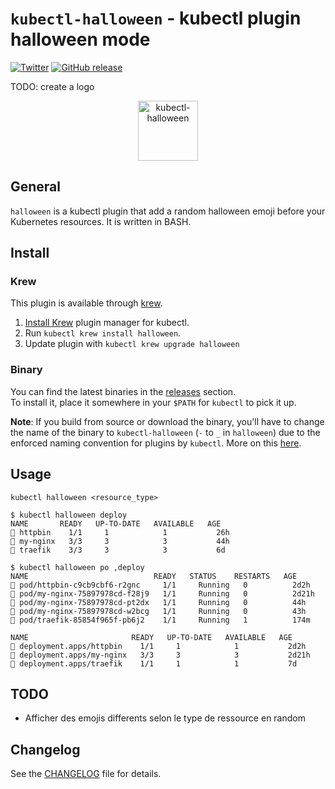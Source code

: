 # `kubectl-halloween` - kubectl plugin halloween mode

[![Twitter](https://img.shields.io/badge/twitter-@scraly-blue.svg)](http://twitter.com/scraly)
[![GitHub release](https://img.shields.io/github/release/scraly/kubectl-halloween.svg)](https://github.com/scraly/kubectl-halloween/releases)

TODO: create a logo
<p align="center">
    <img src="static/logo.png" alt="kubectl-halloween" width=96>
</p>

## General

`halloween` is a kubectl plugin that add a random halloween emoji before your Kubernetes resources.
It is written in BASH.

## Install

### Krew

This plugin is available through [krew](https://krew.dev).

1. [Install Krew](https://github.com/GoogleContainerTools/krew) plugin manager for kubectl.
2. Run `kubectl krew install halloween`.
3. Update plugin with `kubectl krew upgrade halloween`

### Binary

You can find the latest binaries in the [releases](https://github.com/scraly/kubectl-halloween/releases) section.  
To install it, place it somewhere in your `$PATH` for `kubectl` to pick it up.

**Note**: If you build from source or download the binary, you'll have to change the name of the binary to `kubectl-halloween` (`-` to `_` in `halloween`)
due to the enforced naming convention for plugins by `kubectl`. More on this [here](https://kubernetes.io/docs/tasks/extend-kubectl/kubectl-plugins/#naming-a-plugin).

## Usage

`kubectl halloween <resource_type>`

```
$ kubectl halloween deploy                                                                                                                        
NAME       READY   UP-TO-DATE   AVAILABLE   AGE
🧟 httpbin    1/1     1            1           26h
🧟 my-nginx   3/3     3            3           44h
🧟 traefik    3/3     3            3           6d
```

```
$ kubectl halloween po ,deploy 
NAME                            READY   STATUS    RESTARTS   AGE
🎃 pod/httpbin-c9cb9cbf6-r2gnc     1/1     Running   0          2d2h
🎃 pod/my-nginx-75897978cd-f28j9   1/1     Running   0          2d21h
🎃 pod/my-nginx-75897978cd-pt2dx   1/1     Running   0          44h
🎃 pod/my-nginx-75897978cd-w2bcg   1/1     Running   0          43h
🎃 pod/traefik-85854f965f-pb6j2    1/1     Running   1          174m

NAME                       READY   UP-TO-DATE   AVAILABLE   AGE
🎃 deployment.apps/httpbin    1/1     1            1           2d2h
🎃 deployment.apps/my-nginx   3/3     3            3           2d21h
🎃 deployment.apps/traefik    1/1     1            1           7d
```

## TODO

* Afficher des emojis differents selon le type de ressource en random

## Changelog

See the [CHANGELOG](CHANGELOG.md) file for details.